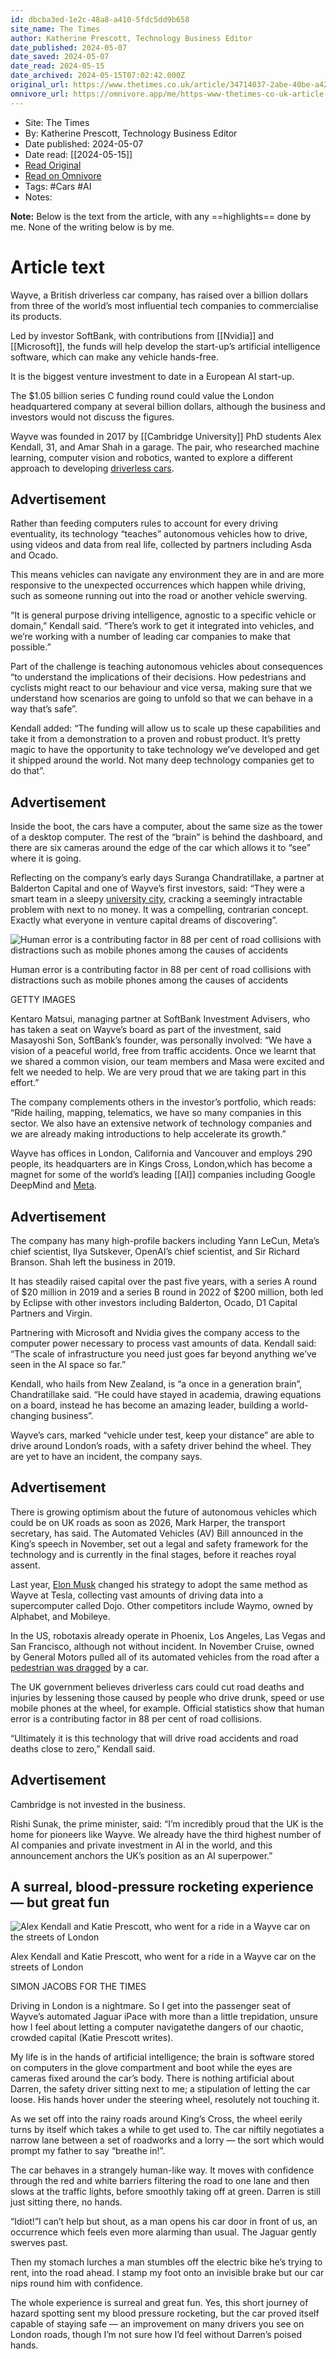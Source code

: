 ```yaml
---
id: dbcba3ed-1e2c-48a8-a410-5fdc5dd9b658
site_name: The Times
author: Katherine Prescott, Technology Business Editor
date_published: 2024-05-07
date_saved: 2024-05-07
date_read: 2024-05-15
date_archived: 2024-05-15T07:02:42.000Z
original_url: https://www.thetimes.co.uk/article/34714037-2abe-40be-a42f-57873d7c2e41?shareToken=f0956a016c8aaa9b931f130ed5f37b31
omnivore_url: https://omnivore.app/me/https-www-thetimes-co-uk-article-34714037-2-abe-40-be-a-42-f-578-18f51dc2029
---
```


 - Site: The Times
 - By: Katherine Prescott, Technology Business Editor
 - Date published: 2024-05-07
 - Date read: [[2024-05-15]]
 - [Read Original](https://www.thetimes.co.uk/article/34714037-2abe-40be-a42f-57873d7c2e41?shareToken=f0956a016c8aaa9b931f130ed5f37b31)
 - [Read on Omnivore](https://omnivore.app/me/https-www-thetimes-co-uk-article-34714037-2-abe-40-be-a-42-f-578-18f51dc2029)
 - Tags:  #Cars #AI 
 - Notes: 

**Note:** Below is the text from the article, with any ==highlights== done by me. None of the writing below is by me.

# Article text
Wayve, a British driverless car company, has raised over a billion dollars from three of the world’s most influential tech companies to commercialise its products.

Led by investor SoftBank, with contributions from [[Nvidia]] and [[Microsoft]], the funds will help develop the start-up’s artificial intelligence software, which can make any vehicle hands-free. 

It is the biggest venture investment to date in a European AI start-up. 

The $1.05 billion series C funding round could value the London headquartered company at several billion dollars, although the business and investors would not discuss the figures. 

Wayve was founded in 2017 by [[Cambridge University]] PhD students Alex Kendall, 31, and Amar Shah in a garage. The pair, who researched machine learning, computer vision and robotics, wanted to explore a different approach to developing [driverless cars](https://www.thetimes.co.uk/article/driverless-cars-uk-roads-2026-transport-vehicles-gkwdq9j9m). 

## Advertisement

Rather than feeding computers rules to account for every driving eventuality, its technology “teaches” autonomous vehicles how to drive, using videos and data from real life, collected by partners including Asda and Ocado.

This means vehicles can navigate any environment they are in and are more responsive to the unexpected occurrences which happen while driving, such as someone running out into the road or another vehicle swerving.

“It is general purpose driving intelligence, agnostic to a specific vehicle or domain,” Kendall said. “There’s work to get it integrated into vehicles, and we’re working with a number of leading car companies to make that possible.”

Part of the challenge is teaching autonomous vehicles about consequences “to understand the implications of their decisions. How pedestrians and cyclists might react to our behaviour and vice versa, making sure that we understand how scenarios are going to unfold so that we can behave in a way that’s safe”.

Kendall added: “The funding will allow us to scale up these capabilities and take it from a demonstration to a proven and robust product. It’s pretty magic to have the opportunity to take technology we’ve developed and get it shipped around the world. Not many deep technology companies get to do that”. 

## Advertisement

Inside the boot, the cars have a computer, about the same size as the tower of a desktop computer. The rest of the “brain” is behind the dashboard, and there are six cameras around the edge of the car which allows it to “see” where it is going. 

Reflecting on the company’s early days Suranga Chandratillake, a partner at Balderton Capital and one of Wayve’s first investors, said: “They were a smart team in a sleepy [university city](https://www.thetimes.co.uk/article/cambridge-helps-academics-take-punt-on-commercialising-research-355rztvfb), cracking a seemingly intractable problem with next to no money. It was a compelling, contrarian concept. Exactly what everyone in venture capital dreams of discovering”. 

![Human error is a contributing factor in 88 per cent of road collisions with distractions such as mobile phones among the causes of accidents](https://proxy-prod.omnivore-image-cache.app/0x0,se1GeGZEfJYBdwCX2wSkwJYrUFDMv_mqH1-fjlQOGgRk/https://www.thetimes.co.uk/imageserver/image/%2Fmethode%2Ftimes%2Fprod%2Fweb%2Fbin%2F7accc8eb-2a3a-42f0-9c5e-3165288ead4d.jpg?crop=5000%2C3333%2C0%2C0&resize=1180)

Human error is a contributing factor in 88 per cent of road collisions with distractions such as mobile phones among the causes of accidents

GETTY IMAGES

Kentaro Matsui, managing partner at SoftBank Investment Advisers, who has taken a seat on Wayve’s board as part of the investment, said Masayoshi Son, SoftBank’s founder, was personally involved: “We have a vision of a peaceful world, free from traffic accidents. Once we learnt that we shared a common vision, our team members and Masa were excited and felt we needed to help. We are very proud that we are taking part in this effort.”

The company complements others in the investor’s portfolio, which reads: “Ride hailing, mapping, telematics, we have so many companies in this sector. We also have an extensive network of technology companies and we are already making introductions to help accelerate its growth.”

Wayve has offices in London, California and Vancouver and employs 290 people, its headquarters are in Kings Cross, London,which has become a magnet for some of the world’s leading [[AI]] companies including Google DeepMind and [Meta](https://www.thetimes.co.uk/topic/meta). 

## Advertisement

The company has many high-profile backers including Yann LeCun, Meta’s chief scientist, Ilya Sutskever, OpenAI’s chief scientist, and Sir Richard Branson. Shah left the business in 2019\. 

It has steadily raised capital over the past five years, with a series A round of $20 million in 2019 and a series B round in 2022 of $200 million, both led by Eclipse with other investors including Balderton, Ocado, D1 Capital Partners and Virgin. 

Partnering with Microsoft and Nvidia gives the company access to the computer power necessary to process vast amounts of data. Kendall said: “The scale of infrastructure you need just goes far beyond anything we’ve seen in the AI space so far.”

Kendall, who hails from New Zealand, is “a once in a generation brain”, Chandratillake said. “He could have stayed in academia, drawing equations on a board, instead he has become an amazing leader, building a world-changing business”.

Wayve’s cars, marked “vehicle under test, keep your distance” are able to drive around London’s roads, with a safety driver behind the wheel. They are yet to have an incident, the company says. 

## Advertisement

There is growing optimism about the future of autonomous vehicles which could be on UK roads as soon as 2026, Mark Harper, the transport secretary, has said. The Automated Vehicles (AV) Bill announced in the King’s speech in November, set out a legal and safety framework for the technology and is currently in the final stages, before it reaches royal assent.

Last year, [Elon Musk](https://www.thetimes.co.uk/topic/elon-musk) changed his strategy to adopt the same method as Wayve at Tesla, collecting vast amounts of driving data into a supercomputer called Dojo. Other competitors include Waymo, owned by Alphabet, and Mobileye. 

In the US, robotaxis already operate in Phoenix, Los Angeles, Las Vegas and San Francisco, although not without incident. In November Cruise, owned by General Motors pulled all of its automated vehicles from the road after a [pedestrian was dragged](https://www.thetimes.co.uk/article/california-puts-brakes-on-dangerous-cruise-robotaxis-68j8s8wcb) by a car.

The UK government believes driverless cars could cut road deaths and injuries by lessening those caused by people who drive drunk, speed or use mobile phones at the wheel, for example. Official statistics show that human error is a contributing factor in 88 per cent of road collisions. 

“Ultimately it is this technology that will drive road accidents and road deaths close to zero,” Kendall said. 

## Advertisement

Cambridge is not invested in the business.

Rishi Sunak, the prime minister, said: “I’m incredibly proud that the UK is the home for pioneers like Wayve. We already have the third highest number of AI companies and private investment in AI in the world, and this announcement anchors the UK’s position as an AI superpower.”

## A surreal, blood-pressure rocketing experience — but great fun

![Alex Kendall and Katie Prescott, who went for a ride in a Wayve car on the streets of London](https://proxy-prod.omnivore-image-cache.app/0x0,s8FKWclViqvghHK0lTj3SZ1lFsgBgm01bxBt4prl6lYM/https://www.thetimes.co.uk/imageserver/image/%2Fmethode%2Ftimes%2Fprod%2Fweb%2Fbin%2Fb4e67781-142d-4817-91bf-6c11c93c4651.jpg?crop=5000%2C3246%2C0%2C0&resize=1180)

Alex Kendall and Katie Prescott, who went for a ride in a Wayve car on the streets of London

SIMON JACOBS FOR THE TIMES

Driving in London is a nightmare. So I get into the passenger seat of Wayve’s automated Jaguar iPace with more than a little trepidation, unsure how I feel about letting a computer navigatethe dangers of our chaotic, crowded capital (Katie Prescott writes). 

My life is in the hands of artificial intelligence; the brain is software stored on computers in the glove compartment and boot while the eyes are cameras fixed around the car’s body. There is nothing artificial about Darren, the safety driver sitting next to me; a stipulation of letting the car loose. His hands hover under the steering wheel, resolutely not touching it. 

As we set off into the rainy roads around King’s Cross, the wheel eerily turns by itself which takes a while to get used to. The car niftily negotiates a narrow lane between a set of roadworks and a lorry — the sort which would prompt my father to say “breathe in!”. 

The car behaves in a strangely human-like way. It moves with confidence through the red and white barriers filtering the road to one lane and then slows at the traffic lights, before smoothly taking off at green. Darren is still just sitting there, no hands. 

“Idiot!”I can’t help but shout, as a man opens his car door in front of us, an occurrence which feels even more alarming than usual. The Jaguar gently swerves past. 

Then my stomach lurches a man stumbles off the electric bike he’s trying to rent, into the road ahead. I stamp my foot onto an invisible brake but our car nips round him with confidence. 

The whole experience is surreal and great fun. Yes, this short journey of hazard spotting sent my blood pressure rocketing, but the car proved itself capable of staying safe — an improvement on many drivers you see on London roads, though I’m not sure how I’d feel without Darren’s poised hands.